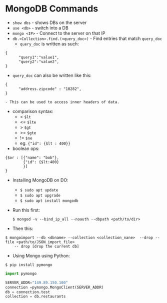 # MongoDB Commands
- `show dbs` - shows DBs on the server
- `use <db>` - switch into a DB
- `mongo <IP>` - Connect to the server on that IP
- `db.<Collection>.find.(<query_doc>)` - Find entries that match `query_doc`
  - `query_doc` is written as such:
```
{
      "query1":"value1",
      "query2":"value2",
}
```
  - `query_doc` can also be written like this:
```
{
      "address.zipcode" : "10282",
}
```
    - This can be used to access inner headers of data.
- comparison syntax:
  - < `$lt`
  - <= `$lte`
  - \> `$gt`
  - \>= `$gte`
  - != `$ne`
  - eg. `{"id": {$lt : 400}}`
- boolean ops:
```
{$or : [{"name": "bob"},
        {"id": {$lt:400}
        }]
}
```
- Installing MongoDB on DO:
  - `$ sudo apt update`
  - `$ sudo apt upgrade`
  - `$ sudo apt install mongodb`

- Run this first:
  ```
  $ mongod -v --bind_ip_all --noauth --dbpath <path/to/dir>
  ```
- Then this:
```
$ mongoimport --db <dbname> --collection <collection_nane>  --drop --file <path/to/JSON_import_file>
    -- drop [drop the current db]
```

- Using Mongo using Python:
```
$ pip install pymongo
```
``` python
import pymongo

SERVER_ADDR="149.89.150.100"
connection =pymongo.MongoClient(SERVER_ADDR)
db = connection.test
collection = db.restaurants
```
